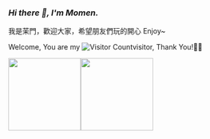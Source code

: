 ### _Hi there 👋, I'm Momen._

我是茉門，歡迎大家，希望朋友們玩的開心 Enjoy~




Welcome, You are my ![Visitor Count](https://profile-counter.glitch.me/MomenDomain/count.svg)visitor, Thank You!🎉🎉










<span><img src="https://github-readme-stats.vercel.app/api/top-langs/?username=MomenDomain&layout=compact" height=145/></span><span><img src="https://github-readme-stats.vercel.app/api?username=MomenDomain&count_private=true&show_icons=true" height=145/></span>




<!--
**MomenDomain/MomenDomain** is a ✨ _special_ ✨ repository because its `README.md` (this file) appears on your GitHub profile.

Here are some ideas to get you started:

- 🔭 I’m currently working on ...
- 🌱 I’m currently learning ...
- 👯 I’m looking to collaborate on ...
- 🤔 I’m looking for help with ...
- 💬 Ask me about ...
- 📫 How to reach me: ...
- 😄 Pronouns: ...
- ⚡ Fun fact: ...
-->
